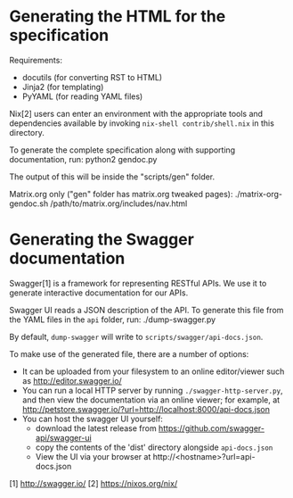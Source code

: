 Generating the HTML for the specification
=========================================

Requirements:
 - docutils (for converting RST to HTML)
 - Jinja2 (for templating)
 - PyYAML (for reading YAML files)

Nix[2] users can enter an environment with the appropriate tools and
dependencies available by invoking `nix-shell contrib/shell.nix` in this
directory.

To generate the complete specification along with supporting documentation, run:
    python2 gendoc.py

The output of this will be inside the "scripts/gen" folder.

Matrix.org only ("gen" folder has matrix.org tweaked pages):
    ./matrix-org-gendoc.sh /path/to/matrix.org/includes/nav.html


Generating the Swagger documentation
====================================
Swagger[1] is a framework for representing RESTful APIs. We use it to generate 
interactive documentation for our APIs.

Swagger UI reads a JSON description of the API. To generate this file from the
YAML files in the `api` folder, run:
    ./dump-swagger.py

By default, `dump-swagger` will write to `scripts/swagger/api-docs.json`.

To make use of the generated file, there are a number of options:
 * It can be uploaded from your filesystem to an online editor/viewer such as
   http://editor.swagger.io/
 * You can run a local HTTP server by running `./swagger-http-server.py`, and
   then view the documentation via an online viewer; for example, at
   http://petstore.swagger.io/?url=http://localhost:8000/api-docs.json
 * You can host the swagger UI yourself:
   * download the latest release from https://github.com/swagger-api/swagger-ui
   * copy the contents of the 'dist' directory alongside `api-docs.json`
   * View the UI via your browser at http://\<hostname>?url=api-docs.json

[1] http://swagger.io/
[2] https://nixos.org/nix/
